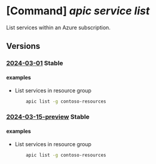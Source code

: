 # [Command] _apic service list_

List services within an Azure subscription.

## Versions

### [2024-03-01](/Resources/mgmt-plane/L3N1YnNjcmlwdGlvbnMve30vcHJvdmlkZXJzL21pY3Jvc29mdC5hcGljZW50ZXIvc2VydmljZXM=/2024-03-01.xml) **Stable**

<!-- mgmt-plane /subscriptions/{}/providers/microsoft.apicenter/services 2024-03-01 -->
<!-- mgmt-plane /subscriptions/{}/resourcegroups/{}/providers/microsoft.apicenter/services 2024-03-01 -->

#### examples

- List services in resource group
    ```bash
        apic list -g contoso-resources
    ```

### [2024-03-15-preview](/Resources/mgmt-plane/L3N1YnNjcmlwdGlvbnMve30vcHJvdmlkZXJzL21pY3Jvc29mdC5hcGljZW50ZXIvc2VydmljZXM=/2024-03-15-preview.xml) **Stable**

<!-- mgmt-plane /subscriptions/{}/providers/microsoft.apicenter/services 2024-03-15-preview -->
<!-- mgmt-plane /subscriptions/{}/resourcegroups/{}/providers/microsoft.apicenter/services 2024-03-15-preview -->

#### examples

- List services in resource group
    ```bash
        apic list -g contoso-resources
    ```
